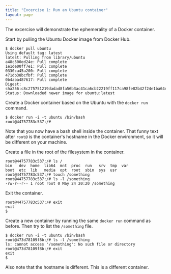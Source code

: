 ```yaml
---
title: "Excercise 1: Run an Ubuntu container"
layout: page
---
```


The excercise will demonstrate the ephemerality of a Docker container.

Start by pulling the Ubuntu Docker image from Docker Hub.

```terminal
$ docker pull ubuntu
Using default tag: latest
latest: Pulling from library/ubuntu
a48c500ed24e: Pull complete
1e1de00ff7e1: Pull complete
0330ca45a200: Pull complete
471db38bcfbf: Pull complete
0b4aba487617: Pull complete
Digest: sha256:c8c275751219dadad8fa56b3ac41ca6cb22219ff117ca98fe82b42f24e1ba64e
Status: Downloaded newer image for ubuntu:latest
```

Create a Docker container based on the Ubuntu with the `docker run` command.

```terminal
$ docker run -i -t ubuntu /bin/bash
root@44757783c537:/# 
```

Note that you now have a bash shell inside the container. That funny text after `root@` is the container's hostname in the Docker environment, so it will be different on your machine.

Create a file in the root of the filesystem in the container.

```terminal
root@44757783c537:/# ls /
bin   dev  home  lib64  mnt  proc  run   srv  tmp  var
boot  etc  lib   media  opt  root  sbin  sys  usr
root@44757783c537:/# touch /something
root@44757783c537:/# ls -l /something
-rw-r--r-- 1 root root 0 May 24 20:20 /something
```

Exit the container.

```terminal
root@44757783c537:/# exit
exit
$
```

Create a new container by running the same `docker run` command as before. Then try to list the `/something` file.

```terminal
$ docker run -i -t ubuntu /bin/bash
root@473d78109f8b:/# ls -l /something
ls: cannot access '/something': No such file or directory
root@473d78109f8b:/# exit
exit
$
```

Also note that the hostname is different. This is a different container.


